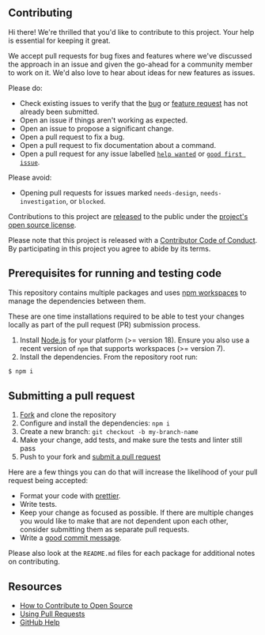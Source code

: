 ## Contributing

[fork]: https://github.com/github/actions-languageservices/fork
[pr]: https://github.com/github/actions-languageservices/compare
[code-of-conduct]: CODE_OF_CONDUCT.md

Hi there! We're thrilled that you'd like to contribute to this project. Your help is essential for keeping it great.

We accept pull requests for bug fixes and features where we've discussed the approach in an issue and given the go-ahead for a community member to work on it. We'd also love to hear about ideas for new features as issues.

Please do:

* Check existing issues to verify that the [bug][bug issues] or [feature request][feature request issues] has not already been submitted.
* Open an issue if things aren't working as expected.
* Open an issue to propose a significant change.
* Open a pull request to fix a bug.
* Open a pull request to fix documentation about a command.
* Open a pull request for any issue labelled [`help wanted`][hw] or [`good first issue`][gfi].

Please avoid:

* Opening pull requests for issues marked `needs-design`, `needs-investigation`, or `blocked`.

Contributions to this project are [released](https://help.github.com/articles/github-terms-of-service/#6-contributions-under-repository-license) to the public under the [project's open source license](LICENSE).

Please note that this project is released with a [Contributor Code of Conduct][code-of-conduct]. By participating in this project you agree to abide by its terms.

## Prerequisites for running and testing code

This repository contains multiple packages and uses [npm workspaces](https://docs.npmjs.com/cli/v9/using-npm/workspaces?v=true) to manage the dependencies between them.

These are one time installations required to be able to test your changes locally as part of the pull request (PR) submission process.

1. Install [Node.js](https://nodejs.org/en/download/) for your platform (>= version 18). Ensure you also use a recent version of `npm` that supports workspaces (>= version 7).
1. Install the dependencies. From the repository root run:
```bash
$ npm i
```



## Submitting a pull request

1. [Fork][fork] and clone the repository
1. Configure and install the dependencies: `npm i`
1. Create a new branch: `git checkout -b my-branch-name`
1. Make your change, add tests, and make sure the tests and linter still pass
1. Push to your fork and [submit a pull request][pr]

Here are a few things you can do that will increase the likelihood of your pull request being accepted:

- Format your code with [prettier](https://prettier.io/).
- Write tests.
- Keep your change as focused as possible. If there are multiple changes you would like to make that are not dependent upon each other, consider submitting them as separate pull requests.
- Write a [good commit message](http://tbaggery.com/2008/04/19/a-note-about-git-commit-messages.html).

Please also look at the `README.md` files for each package for additional notes on contributing.

## Resources

- [How to Contribute to Open Source](https://opensource.guide/how-to-contribute/)
- [Using Pull Requests](https://help.github.com/articles/about-pull-requests/)
- [GitHub Help](https://help.github.com)


[bug issues]: https://github.com/actions/languageservices/labels/bug
[feature request issues]: https://github.com/actions/languageservices/labels/enhancement
[hw]: https://github.com/actions/languageservices/labels/help%20wanted
[gfi]: https://github.com/actions/languageservices/labels/good%20first%20issue
